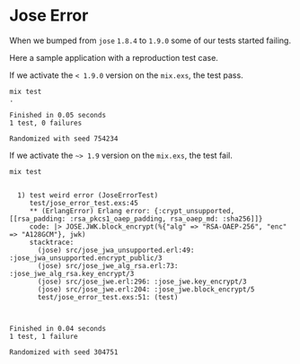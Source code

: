 # Jose Error

When we bumped from `jose` `1.8.4` to `1.9.0` some of our tests started failing.

Here a sample application with a reproduction test case.

If we activate the `< 1.9.0` version on the `mix.exs`, the test pass.

```
mix test
.

Finished in 0.05 seconds
1 test, 0 failures

Randomized with seed 754234
```

If we activate the `~> 1.9` version on the `mix.exs`, the test fail.

```
mix test


  1) test weird error (JoseErrorTest)
     test/jose_error_test.exs:45
     ** (ErlangError) Erlang error: {:crypt_unsupported, [[rsa_padding: :rsa_pkcs1_oaep_padding, rsa_oaep_md: :sha256]]}
     code: |> JOSE.JWK.block_encrypt(%{"alg" => "RSA-OAEP-256", "enc" => "A128GCM"}, jwk)
     stacktrace:
       (jose) src/jose_jwa_unsupported.erl:49: :jose_jwa_unsupported.encrypt_public/3
       (jose) src/jose_jwe_alg_rsa.erl:73: :jose_jwe_alg_rsa.key_encrypt/3
       (jose) src/jose_jwe.erl:296: :jose_jwe.key_encrypt/3
       (jose) src/jose_jwe.erl:204: :jose_jwe.block_encrypt/5
       test/jose_error_test.exs:51: (test)



Finished in 0.04 seconds
1 test, 1 failure

Randomized with seed 304751
```
